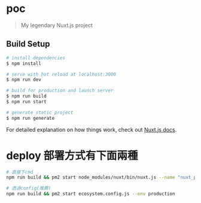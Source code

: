 # poc

> My legendary Nuxt.js project

## Build Setup

```bash
# install dependencies
$ npm install

# serve with hot reload at localhost:3000
$ npm run dev

# build for production and launch server
$ npm run build
$ npm run start

# generate static project
$ npm run generate
```

For detailed explanation on how things work, check out [Nuxt.js docs](https://nuxtjs.org).

# deploy 部署方式有下面兩種
```bash
# 直接下cmd
npm run build && pm2 start node_modules/nuxt/bin/nuxt.js --name "nuxt_poc" -- start --port 3002 --env production

# 透過config(推薦)
npm run build && pm2 start ecosystem.config.js --env production
```